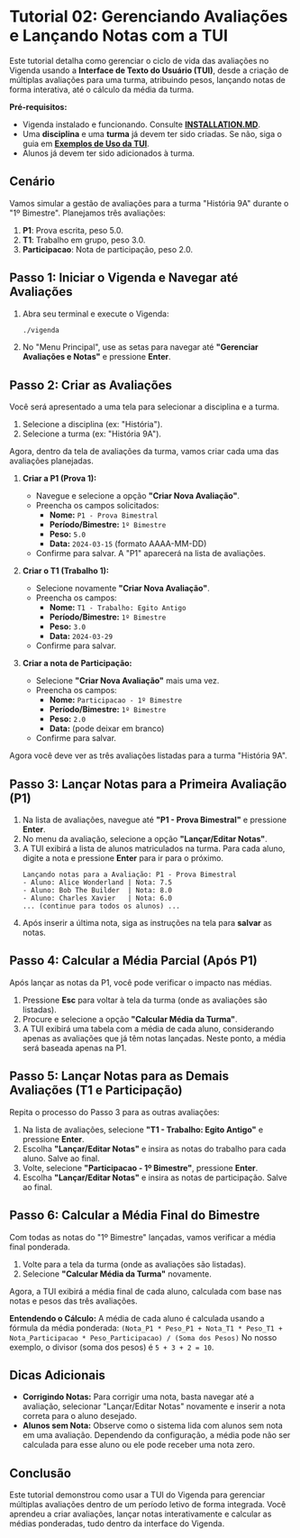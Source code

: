 # Tutorial 02: Gerenciando Avaliações e Lançando Notas com a TUI

Este tutorial detalha como gerenciar o ciclo de vida das avaliações no Vigenda usando a **Interface de Texto do Usuário (TUI)**, desde a criação de múltiplas avaliações para uma turma, atribuindo pesos, lançando notas de forma interativa, até o cálculo da média da turma.

**Pré-requisitos:**
*   Vigenda instalado e funcionando. Consulte [**INSTALLATION.MD**](../../INSTALLATION.MD).
*   Uma **disciplina** e uma **turma** já devem ter sido criadas. Se não, siga o guia em [**Exemplos de Uso da TUI**](../../docs/user_manual/TUI_EXAMPLES.md).
*   Alunos já devem ter sido adicionados à turma.

## Cenário

Vamos simular a gestão de avaliações para a turma "História 9A" durante o "1º Bimestre". Planejamos três avaliações:
1.  **P1**: Prova escrita, peso 5.0.
2.  **T1**: Trabalho em grupo, peso 3.0.
3.  **Participacao**: Nota de participação, peso 2.0.

## Passo 1: Iniciar o Vigenda e Navegar até Avaliações

1.  Abra seu terminal e execute o Vigenda:
    ```bash
    ./vigenda
    ```
2.  No "Menu Principal", use as setas para navegar até **"Gerenciar Avaliações e Notas"** e pressione **Enter**.

## Passo 2: Criar as Avaliações

Você será apresentado a uma tela para selecionar a disciplina e a turma.
1.  Selecione a disciplina (ex: "História").
2.  Selecione a turma (ex: "História 9A").

Agora, dentro da tela de avaliações da turma, vamos criar cada uma das avaliações planejadas.

1.  **Criar a P1 (Prova 1):**
    *   Navegue e selecione a opção **"Criar Nova Avaliação"**.
    *   Preencha os campos solicitados:
        *   **Nome:** `P1 - Prova Bimestral`
        *   **Período/Bimestre:** `1º Bimestre`
        *   **Peso:** `5.0`
        *   **Data:** `2024-03-15` (formato AAAA-MM-DD)
    *   Confirme para salvar. A "P1" aparecerá na lista de avaliações.

2.  **Criar o T1 (Trabalho 1):**
    *   Selecione novamente **"Criar Nova Avaliação"**.
    *   Preencha os campos:
        *   **Nome:** `T1 - Trabalho: Egito Antigo`
        *   **Período/Bimestre:** `1º Bimestre`
        *   **Peso:** `3.0`
        *   **Data:** `2024-03-29`
    *   Confirme para salvar.

3.  **Criar a nota de Participação:**
    *   Selecione **"Criar Nova Avaliação"** mais uma vez.
    *   Preencha os campos:
        *   **Nome:** `Participacao - 1º Bimestre`
        *   **Período/Bimestre:** `1º Bimestre`
        *   **Peso:** `2.0`
        *   **Data:** (pode deixar em branco)
    *   Confirme para salvar.

Agora você deve ver as três avaliações listadas para a turma "História 9A".

## Passo 3: Lançar Notas para a Primeira Avaliação (P1)

1.  Na lista de avaliações, navegue até **"P1 - Prova Bimestral"** e pressione **Enter**.
2.  No menu da avaliação, selecione a opção **"Lançar/Editar Notas"**.
3.  A TUI exibirá a lista de alunos matriculados na turma. Para cada aluno, digite a nota e pressione **Enter** para ir para o próximo.
    ```
    Lançando notas para a Avaliação: P1 - Prova Bimestral
    - Aluno: Alice Wonderland | Nota: 7.5
    - Aluno: Bob The Builder  | Nota: 8.0
    - Aluno: Charles Xavier   | Nota: 6.0
    ... (continue para todos os alunos) ...
    ```
4.  Após inserir a última nota, siga as instruções na tela para **salvar** as notas.

## Passo 4: Calcular a Média Parcial (Após P1)

Após lançar as notas da P1, você pode verificar o impacto nas médias.

1.  Pressione **Esc** para voltar à tela da turma (onde as avaliações são listadas).
2.  Procure e selecione a opção **"Calcular Média da Turma"**.
3.  A TUI exibirá uma tabela com a média de cada aluno, considerando apenas as avaliações que já têm notas lançadas. Neste ponto, a média será baseada apenas na P1.

## Passo 5: Lançar Notas para as Demais Avaliações (T1 e Participação)

Repita o processo do Passo 3 para as outras avaliações:

1.  Na lista de avaliações, selecione **"T1 - Trabalho: Egito Antigo"** e pressione **Enter**.
2.  Escolha **"Lançar/Editar Notas"** e insira as notas do trabalho para cada aluno. Salve ao final.
3.  Volte, selecione **"Participacao - 1º Bimestre"**, pressione **Enter**.
4.  Escolha **"Lançar/Editar Notas"** e insira as notas de participação. Salve ao final.

## Passo 6: Calcular a Média Final do Bimestre

Com todas as notas do "1º Bimestre" lançadas, vamos verificar a média final ponderada.

1.  Volte para a tela da turma (onde as avaliações são listadas).
2.  Selecione **"Calcular Média da Turma"** novamente.

Agora, a TUI exibirá a média final de cada aluno, calculada com base nas notas e pesos das três avaliações.

**Entendendo o Cálculo:**
A média de cada aluno é calculada usando a fórmula da média ponderada:
`(Nota_P1 * Peso_P1 + Nota_T1 * Peso_T1 + Nota_Participacao * Peso_Participacao) / (Soma dos Pesos)`
No nosso exemplo, o divisor (soma dos pesos) é `5 + 3 + 2 = 10`.

## Dicas Adicionais

*   **Corrigindo Notas:** Para corrigir uma nota, basta navegar até a avaliação, selecionar "Lançar/Editar Notas" novamente e inserir a nota correta para o aluno desejado.
*   **Alunos sem Nota:** Observe como o sistema lida com alunos sem nota em uma avaliação. Dependendo da configuração, a média pode não ser calculada para esse aluno ou ele pode receber uma nota zero.

## Conclusão

Este tutorial demonstrou como usar a TUI do Vigenda para gerenciar múltiplas avaliações dentro de um período letivo de forma integrada. Você aprendeu a criar avaliações, lançar notas interativamente e calcular as médias ponderadas, tudo dentro da interface do Vigenda.
